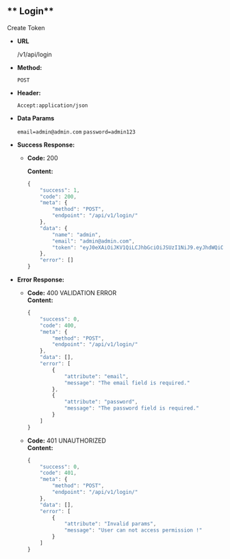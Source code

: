 
** Login**
----
  Create Token 

* **URL**

  /v1/api/login

* **Method:**

  `POST`

* **Header:**

  `Accept:application/json`


  
* **Data Params**

    `email=admin@admin.com`
    `password=admin123`

* **Success Response:**

  * **Code:** 200 <br />
    
    **Content:** 
    ```javascript
    {
        "success": 1,
        "code": 200,
        "meta": {
            "method": "POST",
            "endpoint": "/api/v1/login/"
        },
        "data": {
            "name": "admin",
            "email": "admin@admin.com",
            "token": "eyJ0eXAiOiJKV1QiLCJhbGciOiJSUzI1NiJ9.eyJhdWQiOiIxIiwianRpIjoiYzFmZjBmNmIyMzUzN2NlMzVjOTMwYTMyMzhhNGM2YjZjOGYzMzA1ZTc1ZjhkZDY2Mjc4MWJhN2I1MWFkMDVjMzhiYTE0YjY2ODc0MGQyMWIiLCJpYXQiOjE2NjY0NDEzNzAuNzU2MTMxLCJuYmYiOjE2NjY0NDEzNzAuNzU2MTM1LCJleHAiOjE2OTc5NzczNzAuNzUwMDM3LCJzdWIiOiIxIiwic2NvcGVzIjpbXX0.JP1_JX4LD1FoE0TGtF2dKIVyOStfjzufIeX6DAcoDH5L3VlaEOV0GmYhG90aJuFn1bPukh6ieWqV0SPBj2jv9D3V8apCZnkiygmwFIeHswbrTF5N7lYF-4q49dHDMmcjdHyyasmJjmOLbJxKJloaHOdGbW9a1VsR3Xufcy_1nnDy7_YlEVbzGrDjeEijKxm1VdUxYaFsvviSc8UuSzSzWqNyjviYx4kjfP_puraeBvo4hQ1Iv1Ruho0Um8GoLetDLCPZKQueWQLAVYYnuUIBmh83VAChFnWWf3wuG4abrFLsQMG3ALKBXp_bzXHscJ6hjUHZsXuEqArPwKhaCc0tSqY2CmTX4CVoz0at6ss4Do-tXu03OhAnQnOo0qhVXropuigTqSojmY-p2COxFytHIzShkoV4GrEYya_xCrGfrxXOrB70TjbL3as_xk_O6WKYgylr5_ksAiohB-pwJXLOFwFXLa00s7OXIuHY9Cz2sUosaL2_K6Svo89uE52z_PKJCuYZsAZ6G3014pkpyiaTSTIOG-JNlQjwBsAuZo4XnVdaU9fdxwZX9rpDCKdrRhKFwKlQK-S-mf98FSUZsSYcRkyEffoauSHdSRrzQUNHF05d-h4vOgSLpPwoqL0TZQvZdiYqLC4a0WN1WF5TXEUIoMztT2Jtub7NlZHLUAC7C04"
        },
        "error": []
    }
    ```
 
* **Error Response:**

  * **Code:** 400 VALIDATION ERROR <br />
    **Content:** 
    ```javascript
    {
        "success": 0,
        "code": 400,
        "meta": {
            "method": "POST",
            "endpoint": "/api/v1/login/"
        },
        "data": [],
        "error": [
            {
                "attribute": "email",
                "message": "The email field is required."
            },
            {
                "attribute": "password",
                "message": "The password field is required."
            }
        ]
    }
    ```

  * **Code:** 401 UNAUTHORIZED <br />
    **Content:** 
    ```javascript
    {
        "success": 0,
        "code": 401,
        "meta": {
            "method": "POST",
            "endpoint": "/api/v1/login/"
        },
        "data": [],
        "error": [
            {
                "attribute": "Invalid params",
                "message": "User can not access permission !"
            }
        ]
    }
    ```

